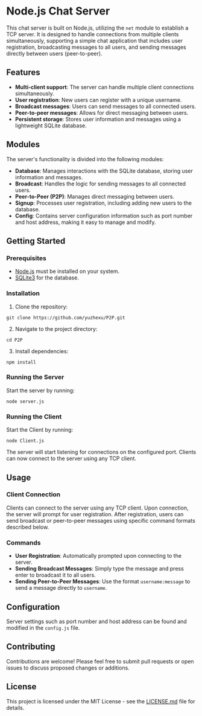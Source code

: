# Node.js Chat Server

This chat server is built on Node.js, utilizing the `net` module to establish a TCP server. It is designed to handle connections from multiple clients simultaneously, supporting a simple chat application that includes user registration, broadcasting messages to all users, and sending messages directly between users (peer-to-peer).

## Features

- **Multi-client support**: The server can handle multiple client connections simultaneously.
- **User registration**: New users can register with a unique username.
- **Broadcast messages**: Users can send messages to all connected users.
- **Peer-to-peer messages**: Allows for direct messaging between users.
- **Persistent storage**: Stores user information and messages using a lightweight SQLite database.

## Modules

The server's functionality is divided into the following modules:

- **Database**: Manages interactions with the SQLite database, storing user information and messages.
- **Broadcast**: Handles the logic for sending messages to all connected users.
- **Peer-to-Peer (P2P)**: Manages direct messaging between users.
- **Signup**: Processes user registration, including adding new users to the database.
- **Config**: Contains server configuration information such as port number and host address, making it easy to manage and modify.

## Getting Started

### Prerequisites

- [Node.js](https://nodejs.org/) must be installed on your system.
- [SQLite3](https://www.npmjs.com/package/sqlite3) for the database.

### Installation

1. Clone the repository:

`git clone https://github.com/yuzhexu/P2P.git`

2. Navigate to the project directory:

`cd P2P`

3. Install dependencies:

`npm install`

### Running the Server

Start the server by running:

`node server.js`

### Running the Client

Start the Client by running:

`node Client.js`


The server will start listening for connections on the configured port. Clients can now connect to the server using any TCP client.

## Usage

### Client Connection

Clients can connect to the server using any TCP client. Upon connection, the server will prompt for user registration. After registration, users can send broadcast or peer-to-peer messages using specific command formats described below.

### Commands

- **User Registration**: Automatically prompted upon connecting to the server.
- **Sending Broadcast Messages**: Simply type the message and press enter to broadcast it to all users.
- **Sending Peer-to-Peer Messages**: Use the format `username:message` to send a message directly to `username`.

## Configuration

Server settings such as port number and host address can be found and modified in the `config.js` file.

## Contributing

Contributions are welcome! Please feel free to submit pull requests or open issues to discuss proposed changes or additions.

## License

This project is licensed under the MIT License - see the [LICENSE.md](LICENSE.md) file for details.





